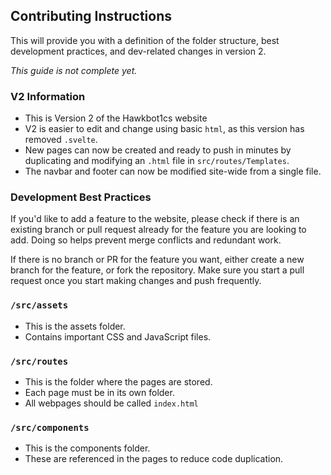 ## Contributing Instructions

This will provide you with a definition of the folder structure, best development practices, and dev-related changes in version 2.

*This guide is not complete yet.*

### V2 Information

-   This is Version 2 of the Hawkbot1cs website
-   V2 is easier to edit and change using basic `html`, as this version has removed `.svelte`.
-   New pages can now be created and ready to push in minutes by duplicating and modifying an `.html` file in `src/routes/Templates`.
-   The navbar and footer can now be modified site-wide from a single file.

### Development Best Practices

If you'd like to add a feature to the website, please check if there is an existing branch or pull request already for the feature you are looking to add. Doing so helps prevent merge conflicts and redundant work.

If there is no branch or PR for the feature you want, either create a new branch for the feature, or fork the repository. Make sure you start a pull request once you start making changes and push frequently.

### `/src/assets`

-   This is the assets folder.
-   Contains important CSS and JavaScript files.

### `/src/routes`

-   This is the folder where the pages are stored.
-   Each page must be in its own folder.
-   All webpages should be called  `index.html `


### `/src/components`

-   This is the components folder.
-   These are referenced in the pages to reduce code duplication.

